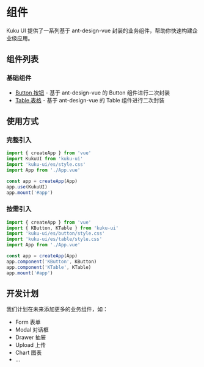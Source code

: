 # 组件

Kuku UI 提供了一系列基于 ant-design-vue 封装的业务组件，帮助你快速构建企业级应用。

## 组件列表

### 基础组件

- [Button 按钮](/components/button) - 基于 ant-design-vue 的 Button 组件进行二次封装
- [Table 表格](/components/table) - 基于 ant-design-vue 的 Table 组件进行二次封装

## 使用方式

### 完整引入

```ts
import { createApp } from 'vue'
import KukuUI from 'kuku-ui'
import 'kuku-ui/es/style.css'
import App from './App.vue'

const app = createApp(App)
app.use(KukuUI)
app.mount('#app')
```

### 按需引入

```ts
import { createApp } from 'vue'
import { KButton, KTable } from 'kuku-ui'
import 'kuku-ui/es/button/style.css'
import 'kuku-ui/es/table/style.css'
import App from './App.vue'

const app = createApp(App)
app.component('KButton', KButton)
app.component('KTable', KTable)
app.mount('#app')
```

## 开发计划

我们计划在未来添加更多的业务组件，如：

- Form 表单
- Modal 对话框
- Drawer 抽屉
- Upload 上传
- Chart 图表
- ...